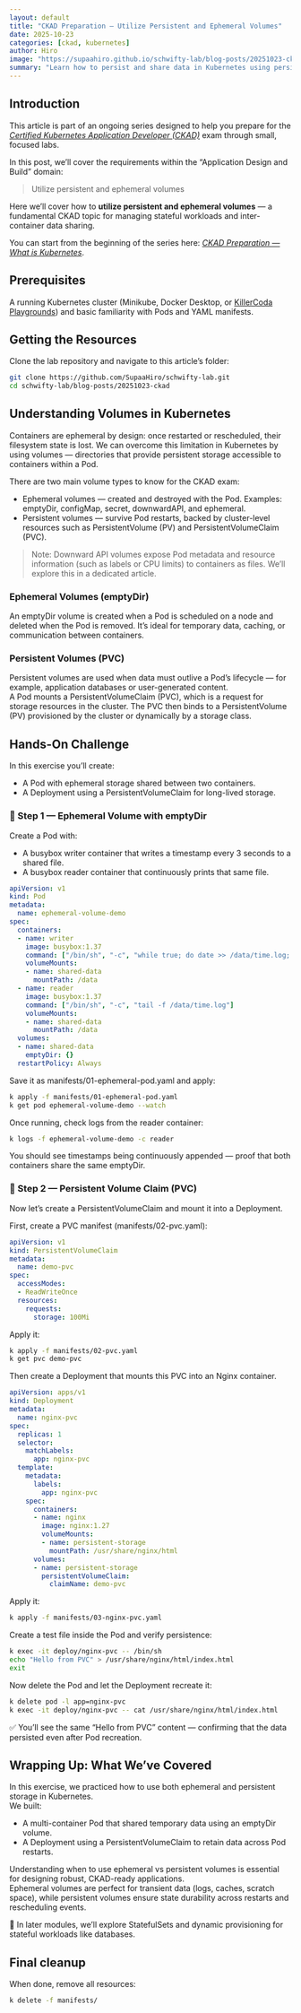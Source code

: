 ```yaml
---
layout: default
title: "CKAD Preparation — Utilize Persistent and Ephemeral Volumes"
date: 2025-10-23
categories: [ckad, kubernetes]
author: Hiro
image: "https://supaahiro.github.io/schwifty-lab/blog-posts/20251023-ckad/article.webp"
summary: "Learn how to persist and share data in Kubernetes using persistent and ephemeral volumes — from emptyDir to PersistentVolumeClaims."
---
```


## Introduction

This article is part of an ongoing series designed to help you prepare for the [*Certified Kubernetes Application Developer (CKAD)*](https://training.linuxfoundation.org/certification/certified-kubernetes-application-developer-ckad/) exam through small, focused labs.

In this post, we’ll cover the requirements within the “Application Design and Build” domain:

> Utilize persistent and ephemeral volumes

Here we’ll cover how to **utilize persistent and ephemeral volumes** — a fundamental CKAD topic for managing stateful workloads and inter-container data sharing.

You can start from the beginning of the series here: [*CKAD Preparation — What is Kubernetes*](https://supaahiro.github.io/schwifty-lab/blog-posts/20251019-ckad/article_EN.html).

## Prerequisites

A running Kubernetes cluster (Minikube, Docker Desktop, or [KillerCoda Playgrounds](https://killercoda.com/playgrounds)) and basic familiarity with Pods and YAML manifests.

## Getting the Resources

Clone the lab repository and navigate to this article’s folder:

```bash
git clone https://github.com/SupaaHiro/schwifty-lab.git
cd schwifty-lab/blog-posts/20251023-ckad
```

## Understanding Volumes in Kubernetes

Containers are ephemeral by design: once restarted or rescheduled, their filesystem state is lost. We can overcome this limitation in Kubernetes by using volumes — directories that provide persistent storage accessible to containers within a Pod.

There are two main volume types to know for the CKAD exam:

- Ephemeral volumes — created and destroyed with the Pod. Examples: emptyDir, configMap, secret, downwardAPI, and ephemeral.
- Persistent volumes — survive Pod restarts, backed by cluster-level resources such as PersistentVolume (PV) and PersistentVolumeClaim (PVC).

> Note: Downward API volumes expose Pod metadata and resource information (such as labels or CPU limits) to containers as files. We’ll explore this in a dedicated article.


### Ephemeral Volumes (emptyDir)

An emptyDir volume is created when a Pod is scheduled on a node and deleted when the Pod is removed. It’s ideal for temporary data, caching, or communication between containers.

### Persistent Volumes (PVC)

Persistent volumes are used when data must outlive a Pod’s lifecycle — for example, application databases or user-generated content.  
A Pod mounts a PersistentVolumeClaim (PVC), which is a request for storage resources in the cluster. The PVC then binds to a PersistentVolume (PV) provisioned by the cluster or dynamically by a storage class.

## Hands-On Challenge

In this exercise you’ll create:

- A Pod with ephemeral storage shared between two containers.
- A Deployment using a PersistentVolumeClaim for long-lived storage.

### 🧩 Step 1 — Ephemeral Volume with emptyDir

Create a Pod with:

- A busybox writer container that writes a timestamp every 3 seconds to a shared file.
- A busybox reader container that continuously prints that same file.

```yaml
apiVersion: v1
kind: Pod
metadata:
  name: ephemeral-volume-demo
spec:
  containers:
  - name: writer
    image: busybox:1.37
    command: ["/bin/sh", "-c", "while true; do date >> /data/time.log; sleep 3; done"]
    volumeMounts:
    - name: shared-data
      mountPath: /data
  - name: reader
    image: busybox:1.37
    command: ["/bin/sh", "-c", "tail -f /data/time.log"]
    volumeMounts:
    - name: shared-data
      mountPath: /data
  volumes:
  - name: shared-data
    emptyDir: {}
  restartPolicy: Always
```

Save it as manifests/01-ephemeral-pod.yaml and apply:

```bash
k apply -f manifests/01-ephemeral-pod.yaml
k get pod ephemeral-volume-demo --watch
```

Once running, check logs from the reader container:

```bash
k logs -f ephemeral-volume-demo -c reader
```

You should see timestamps being continuously appended — proof that both containers share the same emptyDir.

### 💾 Step 2 — Persistent Volume Claim (PVC)

Now let’s create a PersistentVolumeClaim and mount it into a Deployment.

First, create a PVC manifest (manifests/02-pvc.yaml):

```yaml
apiVersion: v1
kind: PersistentVolumeClaim
metadata:
  name: demo-pvc
spec:
  accessModes:
  - ReadWriteOnce
  resources:
    requests:
      storage: 100Mi
```

Apply it:

```bash
k apply -f manifests/02-pvc.yaml
k get pvc demo-pvc
```

Then create a Deployment that mounts this PVC into an Nginx container.

```yaml
apiVersion: apps/v1
kind: Deployment
metadata:
  name: nginx-pvc
spec:
  replicas: 1
  selector:
    matchLabels:
      app: nginx-pvc
  template:
    metadata:
      labels:
        app: nginx-pvc
    spec:
      containers:
      - name: nginx
        image: nginx:1.27
        volumeMounts:
        - name: persistent-storage
          mountPath: /usr/share/nginx/html
      volumes:
      - name: persistent-storage
        persistentVolumeClaim:
          claimName: demo-pvc
```

Apply it:

```bash
k apply -f manifests/03-nginx-pvc.yaml
```

Create a test file inside the Pod and verify persistence:

```bash
k exec -it deploy/nginx-pvc -- /bin/sh
echo "Hello from PVC" > /usr/share/nginx/html/index.html
exit
```

Now delete the Pod and let the Deployment recreate it:

```bash
k delete pod -l app=nginx-pvc
k exec -it deploy/nginx-pvc -- cat /usr/share/nginx/html/index.html
```

✅ You’ll see the same “Hello from PVC” content — confirming that the data persisted even after Pod recreation.

## Wrapping Up: What We’ve Covered

In this exercise, we practiced how to use both ephemeral and persistent storage in Kubernetes.  
We built:

- A multi-container Pod that shared temporary data using an emptyDir volume.
- A Deployment using a PersistentVolumeClaim to retain data across Pod restarts.

Understanding when to use ephemeral vs persistent volumes is essential for designing robust, CKAD-ready applications.  
Ephemeral volumes are perfect for transient data (logs, caches, scratch space), while persistent volumes ensure state durability across restarts and rescheduling events.

📝 In later modules, we’ll explore StatefulSets and dynamic provisioning for stateful workloads like databases.

## Final cleanup

When done, remove all resources:

```bash
k delete -f manifests/
```